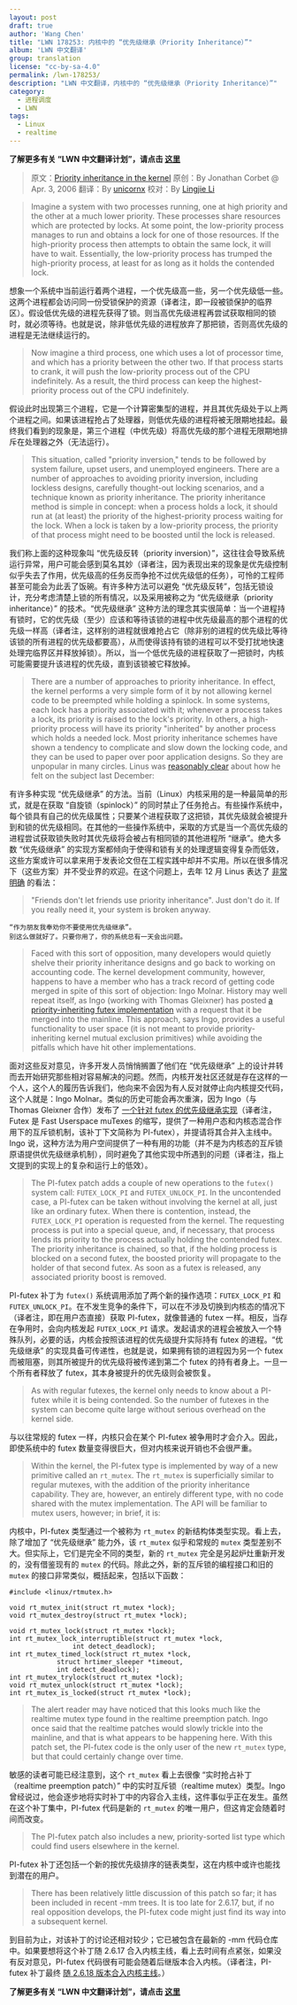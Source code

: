 ```yaml
---
layout: post
draft: true
author: 'Wang Chen'
title: "LWN 178253: 内核中的 “优先级继承（Priority Inheritance）”"
album: 'LWN 中文翻译'
group: translation
license: "cc-by-sa-4.0"
permalink: /lwn-178253/
description: "LWN 中文翻译，内核中的 “优先级继承（Priority Inheritance）”"
category:
  - 进程调度
  - LWN
tags:
  - Linux
  - realtime
---
```


**了解更多有关 “LWN 中文翻译计划”，请点击 [这里](/lwn/)**

> 原文：[Priority inheritance in the kernel](https://lwn.net/Articles/178253/)
> 原创：By Jonathan Corbet @ Apr. 3, 2006
> 翻译：By [unicornx](https://github.com/unicornx)
> 校对：By [Lingjie Li](https://github.com/lljgithub)

> Imagine a system with two processes running, one at high priority and the other at a much lower priority. These processes share resources which are protected by locks. At some point, the low-priority process manages to run and obtains a lock for one of those resources. If the high-priority process then attempts to obtain the same lock, it will have to wait. Essentially, the low-priority process has trumped the high-priority process, at least for as long as it holds the contended lock.

想象一个系统中当前运行着两个进程，一个优先级高一些，另一个优先级低一些。这两个进程都会访问同一份受锁保护的资源（译者注，即一段被锁保护的临界区）。假设低优先级的进程先获得了锁。则当高优先级进程再尝试获取相同的锁时，就必须等待。也就是说，除非低优先级的进程放弃了那把锁，否则高优先级的进程是无法继续运行的。

> Now imagine a third process, one which uses a lot of processor time, and which has a priority between the other two. If that process starts to crank, it will push the low-priority process out of the CPU indefinitely. As a result, the third process can keep the highest-priority process out of the CPU indefinitely.

假设此时出现第三个进程，它是一个计算密集型的进程，并且其优先级处于以上两个进程之间。如果该进程抢占了处理器，则低优先级的进程将被无限期地挂起。最终我们看到的现象是，第三个进程（中优先级）将高优先级的那个进程无限期地排斥在处理器之外（无法运行）。

> This situation, called "priority inversion," tends to be followed by system failure, upset users, and unemployed engineers. There are a number of approaches to avoiding priority inversion, including lockless designs, carefully thought-out locking scenarios, and a technique known as priority inheritance. The priority inheritance method is simple in concept: when a process holds a lock, it should run at (at least) the priority of the highest-priority process waiting for the lock. When a lock is taken by a low-priority process, the priority of that process might need to be boosted until the lock is released.

我们称上面的这种现象叫 “优先级反转（priority inversion）”，这往往会导致系统运行异常，用户可能会感到莫名其妙（译者注，因为表现出来的现象是优先级控制似乎失去了作用，优先级高的任务反而争抢不过优先级低的任务），可怜的工程师甚至可能会为此丢了饭碗。有许多种方法可以避免 “优先级反转”，包括无锁设计，充分考虑清楚上锁的所有情况，以及采用被称之为 “优先级继承（priority inheritance）” 的技术。“优先级继承” 这种方法的理念其实很简单：当一个进程持有锁时，它的优先级（至少）应该和等待该锁的进程中优先级最高的那个进程的优先级一样高（译者注，这样别的进程就很难抢占它（除非别的进程的优先级比等待该锁的所有进程的优先级都要高），从而使得该持有锁的进程可以不受打扰地快速处理完临界区并释放掉锁）。所以，当一个低优先级的进程获取了一把锁时，内核可能需要提升该进程的优先级，直到该锁被它释放掉。

> There are a number of approaches to priority inheritance. In effect, the kernel performs a very simple form of it by not allowing kernel code to be preempted while holding a spinlock. In some systems, each lock has a priority associated with it; whenever a process takes a lock, its priority is raised to the lock's priority. In others, a high-priority process will have its priority "inherited" by another process which holds a needed lock. Most priority inheritance schemes have shown a tendency to complicate and slow down the locking code, and they can be used to paper over poor application designs. So they are unpopular in many circles. Linus was [reasonably clear](https://lwn.net/Articles/178258/) about how he felt on the subject last December:

有许多种实现 “优先级继承” 的方法。当前（Linux）内核采用的是一种最简单的形式，就是在获取 “自旋锁（spinlock）” 的同时禁止了任务抢占。有些操作系统中，每个锁具有自己的优先级属性；只要某个进程获取了这把锁，其优先级就会被提升到和锁的优先级相同。在其他的一些操作系统中，采取的方式是当一个高优先级的进程尝试获取锁失败时其优先级将会被占有相同锁的其他进程所 “继承”。绝大多数 “优先级继承” 的实现方案都倾向于使得和锁有关的处理逻辑变得复杂而低效，这些方案或许可以拿来用于发表论文但在工程实践中却并不实用。所以在很多情况下（这些方案）并不受业界的欢迎。在这个问题上，去年 12 月 Linus 表达了 [非常明确][1] 的看法：

> 	"Friends don't let friends use priority inheritance".
> 	Just don't do it. If you really need it, your system is broken anyway.

	“作为朋友我奉劝你不要使用优先级继承”。
	别这么做就好了。只要你用了，你的系统总有一天会出问题。

> Faced with this sort of opposition, many developers would quietly shelve their priority inheritance designs and go back to working on accounting code. The kernel development community, however, happens to have a member who has a track record of getting code merged in spite of this sort of objection: Ingo Molnar. History may well repeat itself, as Ingo (working with Thomas Gleixner) has posted [a priority-inheriting futex implementation](https://lwn.net/Articles/177111/) with a request that it be merged into the mainline. This approach, says Ingo, provides a useful functionality to user space (it is not meant to provide priority-inheriting kernel mutual exclusion primitives) while avoiding the pitfalls which have hit other implementations.

面对这些反对意见，许多开发人员悄悄搁置了他们在 “优先级继承” 上的设计并转而去开始研究那些相对容易解决的问题。然而，内核开发社区还就是存在这样的一个人，这个人的履历告诉我们，他向来不会因为有人反对就停止向内核提交代码，这个人就是：Ingo Molnar。类似的历史可能会再次重演，因为 Ingo（与 Thomas Gleixner 合作）发布了 [一个针对 futex 的优先级继承实现][2]（译者注，Futex 是 Fast Userspace muTexes 的缩写，提供了一种用户态和内核态混合作用下的互斥锁机制，该补丁下文简称为 PI-futex），并提请将其合并入主线中。Ingo 说，这种方法为用户空间提供了一种有用的功能（并不是为内核态的互斥锁原语提供优先级继承机制），同时避免了其他实现中所遇到的问题（译者注，指上文提到的实现上的复杂和运行上的低效）。

> The PI-futex patch adds a couple of new operations to the `futex()` system call: `FUTEX_LOCK_PI` and `FUTEX_UNLOCK_PI`. In the uncontended case, a PI-futex can be taken without involving the kernel at all, just like an ordinary futex. When there is contention, instead, the `FUTEX_LOCK_PI` operation is requested from the kernel. The requesting process is put into a special queue, and, if necessary, that process lends its priority to the process actually holding the contended futex. The priority inheritance is chained, so that, if the holding process is blocked on a second futex, the boosted priority will propagate to the holder of that second futex. As soon as a futex is released, any associated priority boost is removed.

PI-futex 补丁为 `futex()` 系统调用添加了两个新的操作选项：`FUTEX_LOCK_PI` 和 `FUTEX_UNLOCK_PI`。在不发生竞争的条件下，可以在不涉及切换到内核态的情况下（译者注，即在用户态直接）获取 PI-futex，就像普通的 futex 一样。相反，当存在争用时，会向内核发起 `FUTEX_LOCK_PI` 请求。发起请求的进程会被放入一个特殊队列，必要的话，内核会按照该进程的优先级提升实际持有 futex 的进程。“优先级继承” 的实现具备可传递性，也就是说，如果拥有锁的进程因为另一个 futex 而被阻塞，则其所被提升的优先级将被传递到第二个 futex 的持有者身上。一旦一个所有者释放了 futex，其本身被提升的优先级则会被恢复。

> As with regular futexes, the kernel only needs to know about a PI-futex while it is being contended. So the number of futexes in the system can become quite large without serious overhead on the kernel side.

与以往常规的 futex 一样，内核只会在某个 PI-futex 被争用时才会介入。因此，即使系统中的 futex 数量变得很巨大，但对内核来说开销也不会很严重。

> Within the kernel, the PI-futex type is implemented by way of a new primitive called an `rt_mutex`. The `rt_mutex` is superficially similar to regular mutexes, with the addition of the priority inheritance capability. They are, however, an entirely different type, with no code shared with the mutex implementation. The API will be familiar to mutex users, however; in brief, it is:

内核中，PI-futex 类型通过一个被称为 `rt_mutex` 的新结构体类型实现。看上去，除了增加了 “优先级继承” 能力外，该 `rt_mutex` 似乎和常规的 `mutex` 类型差别不大。但实际上，它们是完全不同的类型，新的 `rt_mutex` 完全是另起炉灶重新开发的，没有借鉴现有的 `mutex` 的代码。除此之外，新的互斥锁的编程接口和旧的 `mutex` 的接口非常类似，概括起来，包括以下函数：

```
#include <linux/rtmutex.h>

void rt_mutex_init(struct rt_mutex *lock);
void rt_mutex_destroy(struct rt_mutex *lock);

void rt_mutex_lock(struct rt_mutex *lock);
int rt_mutex_lock_interruptible(struct rt_mutex *lock, 
				int detect_deadlock);
int rt_mutex_timed_lock(struct rt_mutex *lock,
			struct hrtimer_sleeper *timeout,
			int detect_deadlock);
int rt_mutex_trylock(struct rt_mutex *lock);
void rt_mutex_unlock(struct rt_mutex *lock);
int rt_mutex_is_locked(struct rt_mutex *lock);
```

> The alert reader may have noticed that this looks much like the realtime mutex type found in the realtime preemption patch. Ingo once said that the realtime patches would slowly trickle into the mainline, and that is what appears to be happening here. With this patch set, the PI-futex code is the only user of the new `rt_mutex` type, but that could certainly change over time.

敏感的读者可能已经注意到，这个 `rt_mutex` 看上去很像 “实时抢占补丁（realtime preemption patch）” 中的实时互斥锁（realtime mutex）类型。Ingo 曾经说过，他会逐步地将实时补丁中的内容合入主线，这件事似乎正在发生。虽然在这个补丁集中，PI-futex 代码是新的 `rt_mutex` 的唯一用户，但这肯定会随着时间而改变。

> The PI-futex patch also includes a new, priority-sorted list type which could find users elsewhere in the kernel.

PI-futex 补丁还包括一个新的按优先级排序的链表类型，这在内核中或许也能找到潜在的用户。

> There has been relatively little discussion of this patch so far; it has been included in recent -mm trees. It is too late for 2.6.17, but, if no real opposition develops, the PI-futex code might just find its way into a subsequent kernel.

到目前为止，对该补丁的讨论还相对较少；它已被包含在最新的 -mm 代码仓库中。如果要想将这个补丁随 2.6.17 合入内核主线，看上去时间有点紧张，如果没有反对意见，PI-futex 代码很有可能会随着后继版本合入内核。（译者注，PI-futex 补丁最终 [随 2.6.18 版本合入内核主线][3]。）

**了解更多有关 “LWN 中文翻译计划”，请点击 [这里](/lwn/)**

[1]: https://lwn.net/Articles/178258/
[2]: https://lwn.net/Articles/177111/
[3]: https://kernelnewbies.org/Linux_2_6_18#Lightweight_user_space_priority_inheritance_.28PI.29